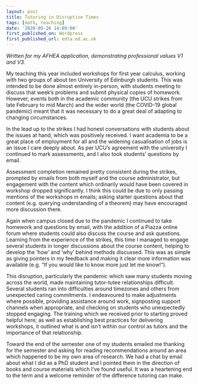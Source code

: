 ```yaml
---
layout: post
title: Tutoring in Disruptive Times
tags: [math, teaching]
date: '2020-05-26 14:09:00'
first_published_on: Wordpress
first_published_url: edta.ed.ac.uk
---
```


_Written for my AFHEA application, demonstrating professional values V1 and V3._

My teaching this year included workshops for first year calculus, working with two groups of about ten University of Edinburgh students. This was intended to be done almost entirely in-person, with students meeting to discuss that week’s problems and submit physical copies of homework. However, events both in the academic community (the UCU strikes from late February to mid March) and the wider world (the COVID-19 global pandemic) meant that it was necessary to do a great deal of adapting to changing circumstances.

In the lead up to the strikes I had honest conversations with students about the issues at hand, which was positively received. I want academia to be a great place of employment for all and the widening casualisation of jobs is an issue I care deeply about. As per UCU’s agreement with the university I continued to mark assessments, and I also took students’ questions by email.

Assessment completion remained pretty consistent during the strikes, prompted by emails from both myself and the course administrator, but engagement with the content which ordinarily would have been covered in workshop dropped significantly. I think this could be due to only passing mentions of the workshops in emails; asking starter questions about that content (e.g. querying understanding of a theorem) may have encouraged more discussion there.

Again when campus closed due to the pandemic I continued to take homework and questions by email, with the addition of a Piazza online forum where students could also discuss the course and ask questions. Learning from the experience of the strikes, this time I managed to engage several students in longer discussions about the course content, helping to develop the ‘how’ and ‘why’ behind methods discussed. This was as simple as giving pointers in my feedback and making it clear more information was available (e.g. “If you would like to know more just let me know!”).

This disruption, particularly the pandemic which saw many students moving across the world, made maintaining tutor-tutee relationships difficult. Several students ran into difficulties around timezones and others from unexpected caring commitments. I endeavoured to make adjustments where possible, providing assistance around work, signposting support channels when appropriate, and checking on students who unexpectedly stopped engaging. The training which we received prior to starting proved helpful here; as well as establishing best practices for delivering workshops, it outlined what is and isn’t within our control as tutors and the importance of that relationship.

Toward the end of the semester one of my students emailed me thanking for the semester and asking for reading recommendations around an area which happened to be my own area of research. We had a chat by email about what I did as a PhD student and I pointed them in the direction of books and course materials which I’ve found useful. It was a heartening end to the term and a welcome reminder of the difference tutoring can make.
